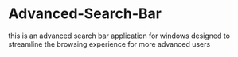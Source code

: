 # Advanced-Search-Bar
this is an advanced search bar application for windows designed to streamline the browsing experience for more advanced users
